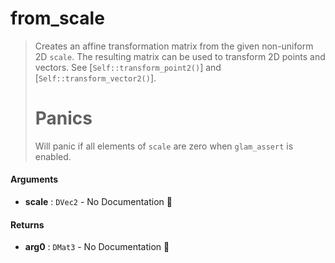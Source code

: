 # from\_scale

>  Creates an affine transformation matrix from the given non-uniform 2D `scale`.
>  The resulting matrix can be used to transform 2D points and vectors. See
>  [`Self::transform_point2()`] and [`Self::transform_vector2()`].
>  # Panics
>  Will panic if all elements of `scale` are zero when `glam_assert` is enabled.

#### Arguments

- **scale** : `DVec2` \- No Documentation 🚧

#### Returns

- **arg0** : `DMat3` \- No Documentation 🚧